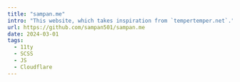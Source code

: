 ```yaml
---
title: "sampan.me"
intro: "This website, which takes inspiration from `tempertemper.net`."
url: https://github.com/sampan501/sampan.me
date: 2024-03-01
tags:
  - 11ty
  - SCSS
  - JS
  - Cloudflare
---
```

